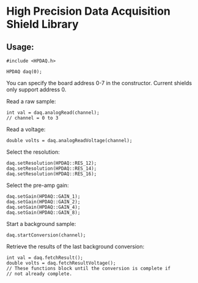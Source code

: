 High Precision Data Acquisition Shield Library
==============================================

Usage:
------

    #include <HPDAQ.h>

    HPDAQ daq(0);

You can specify the board address 0-7 in the constructor. Current shields
only support address 0.

Read a raw sample:

    int val = daq.analogRead(channel);
    // channel = 0 to 3

Read a voltage:

    double volts = daq.analogReadVoltage(channel);

Select the resolution:

    daq.setResolution(HPDAQ::RES_12);
    daq.setResolution(HPDAQ::RES_14);
    daq.setResolution(HPDAQ::RES_16);

Select the pre-amp gain:

    daq.setGain(HPDAQ::GAIN_1);
    daq.setGain(HPDAQ::GAIN_2);
    daq.setGain(HPDAQ::GAIN_4);
    daq.setGain(HPDAQ::GAIN_8);

Start a background sample:

    daq.startConversion(channel);

Retrieve the results of the last background conversion:

    int val = daq.fetchResult();
    double volts = daq.fetchResultVoltage();
    // These functions block until the conversion is complete if
    // not already complete.


